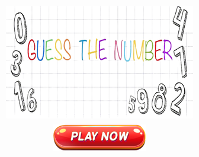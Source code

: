 <a 
 href="https://replit.com/@serhanelmaciogl/Guess-the-Number-Designed-in-Python?v=1">
   <div align="center">
    <p>
    <img src="/image.png" width="795" height="304"
    </p>
   </div>
</a>

<a 
 href="https://replit.com/@serhanelmaciogl/Guess-the-Number-Designed-in-Python?v=1">
   <div align="center">
   <img border="0" src="/button.gif" width="250" height="70" >
   </div>
</a>
  
